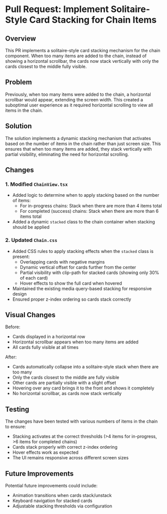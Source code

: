 # Pull Request: Implement Solitaire-Style Card Stacking for Chain Items

## Overview

This PR implements a solitaire-style card stacking mechanism for the chain component. When too many items are added to the chain, instead of showing a horizontal scrollbar, the cards now stack vertically with only the cards closest to the middle fully visible.

## Problem

Previously, when too many items were added to the chain, a horizontal scrollbar would appear, extending the screen width. This created a suboptimal user experience as it required horizontal scrolling to view all items in the chain.

## Solution

The solution implements a dynamic stacking mechanism that activates based on the number of items in the chain rather than just screen size. This ensures that when too many items are added, they stack vertically with partial visibility, eliminating the need for horizontal scrolling.

## Changes

### 1. Modified `ChainView.tsx`

- Added logic to determine when to apply stacking based on the number of items:
  - For in-progress chains: Stack when there are more than 4 items total
  - For completed (success) chains: Stack when there are more than 6 items total
- Added a dynamic `stacked` class to the chain container when stacking should be applied

### 2. Updated `Chain.css`

- Added CSS rules to apply stacking effects when the `stacked` class is present:
  - Overlapping cards with negative margins
  - Dynamic vertical offset for cards further from the center
  - Partial visibility with clip-path for stacked cards (showing only 30% of each card)
  - Hover effects to show the full card when hovered
- Maintained the existing media query-based stacking for responsive design
- Ensured proper z-index ordering so cards stack correctly

## Visual Changes

Before:
- Cards displayed in a horizontal row
- Horizontal scrollbar appears when too many items are added
- All cards fully visible at all times

After:
- Cards automatically collapse into a solitaire-style stack when there are too many
- Only the cards closest to the middle are fully visible
- Other cards are partially visible with a slight offset
- Hovering over any card brings it to the front and shows it completely
- No horizontal scrollbar, as cards now stack vertically

## Testing

The changes have been tested with various numbers of items in the chain to ensure:
- Stacking activates at the correct thresholds (>4 items for in-progress, >6 items for completed chains)
- Cards stack properly with correct z-index ordering
- Hover effects work as expected
- The UI remains responsive across different screen sizes

## Future Improvements

Potential future improvements could include:
- Animation transitions when cards stack/unstack
- Keyboard navigation for stacked cards
- Adjustable stacking thresholds via configuration
